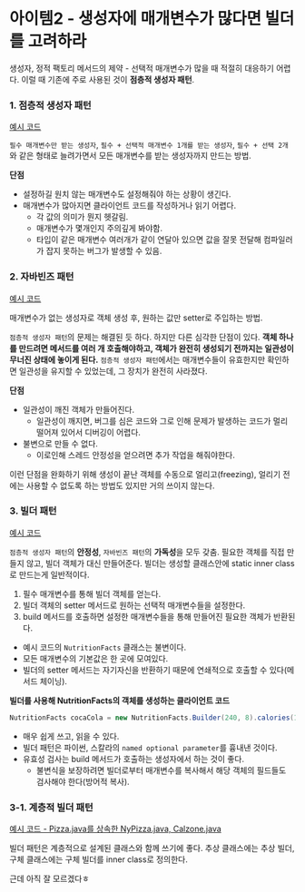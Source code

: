 # 아이템2 - 생성자에 매개변수가 많다면 빌더를 고려하라

생성자, 정적 팩토리 메서드의 제약 - 선택적 매개변수가 많을 때 적절히 대응하기 어렵다. 
이럴 때 기존에 주로 사용된 것이 **점층적 생성자 패턴**.

### 1. 점층적 생성자 패턴

[예시 코드](https://github.com/WegraLee/effective-java-3e-source-code/blob/master/src/effectivejava/chapter2/item2/telescopingconstructor/NutritionFacts.java)

`필수 매개변수만 받는 생성자`, `필수 + 선택적 매개변수 1개를 받는 생성자`, `필수 + 선택 2개` 와 같은 형태로 늘려가면서 모든 매개변수를 받는 생성자까지 만드는 방법.

**단점**
- 설정하길 원치 않는 매개변수도 설정해줘야 하는 상황이 생긴다.
- 매개변수가 많아지면 클라이언트 코드를 작성하거나 읽기 어렵다.
  - 각 값의 의미가 뭔지 헷갈림.
  - 매개변수가 몇개인지 주의깊게 봐야함.
  - 타입이 같은 매개변수 여러개가 같이 연달아 있으면 값을 잘못 전달해 컴파일러가 잡지 못하는 버그가 발생할 수 있음.

### 2. 자바빈즈 패턴

[예시 코드](https://github.com/WegraLee/effective-java-3e-source-code/blob/master/src/effectivejava/chapter2/item2/javabeans/NutritionFacts.java)

매개변수가 없는 생성자로 객체 생성 후, 원하는 값만 setter로 주입하는 방법.

`점층적 생성자 패턴`의 문제는 해결된 듯 하다. 하지만 다른 심각한 단점이 있다. **객체 하나를 만드려면 메서드를 여러 개 호출해야하고, 객체가 완전히 생성되기 전까지는 일관성이 무너진 상태에 놓이게 된다.** `점층적 생성자 패턴`에서는 매개변수들이 유효한지만 확인하면 일관성을 유지할 수 있었는데, 그 장치가 완전히 사라졌다.

**단점**
- 일관성이 깨진 객체가 만들어진다.
  - 일관성이 깨지면, 버그를 심은 코드와 그로 인해 문제가 발생하는 코드가 멀리 떨어져 있어서 디버깅이 어렵다.
- 불변으로 만들 수 없다.
  - 이로인해 스레드 안정성을 얻으려면 추가 작업을 해줘야한다.

이런 단점을 완화하기 위해 생성이 끝난 객체를 수동으로 얼리고(freezing), 얼리기 전에는 사용할 수 없도록 하는 방법도 있지만 거의 쓰이지 않는다.

### 3. 빌더 패턴

[예시 코드](https://github.com/WegraLee/effective-java-3e-source-code/blob/master/src/effectivejava/chapter2/item2/builder/NutritionFacts.java)

`점층적 생성자 패턴`의 **안정성**, `자바빈즈 패턴`의 **가독성**을 모두 갖춤.
필요한 객체를 직접 만들지 않고, 빌더 객체가 대신 만들어준다.
빌더는 생성할 클래스안에 static inner class로 만드는게 일반적이다.

1. 필수 매개변수를 통해 빌더 객체를 얻는다.
2. 빌더 객체의 setter 메서드로 원하는 선택적 매개변수들을 설정한다.
3. build 메서드를 호출하면 설정한 매개변수들을 통해 만들어진 필요한 객체가 반환된다.

- 예시 코드의 `NutritionFacts` 클래스는 불변이다.
- 모든 매개변수의 기본값은 한 곳에 모여있다.
- 빌더의 setter 메서드는 자기자신을 반환하기 때문에 연쇄적으로 호출할 수 있다(메서드 체이닝).

**빌더를 사용해 NutritionFacts의 객체를 생성하는 클라이언트 코드**
```java
NutritionFacts cocaCola = new NutritionFacts.Builder(240, 8).calories(100).sodium(35).carbonhydrate(27).build();
```

- 매우 쉽게 쓰고, 읽을 수 있다.
- 빌더 패턴은 파이썬, 스칼라의 `named optional parameter`를 흉내낸 것이다.
- 유효성 검사는 build 메서드가 호출하는 생성자에서 하는 것이 좋다.
  - 불변식을 보장하려면 빌더로부터 매개변수를 복사해서 해당 객체의 필드들도 검사해야 한다(방어적 복사).

### 3-1. 계층적 빌더 패턴

[예시 코드 - Pizza.java를 상속한 NyPizza.java, Calzone.java](https://github.com/WegraLee/effective-java-3e-source-code/tree/master/src/effectivejava/chapter2/item2/hierarchicalbuilder)

빌더 패턴은 계층적으로 설계된 클래스와 함께 쓰기에 좋다. 
추상 클래스에는 추상 빌더, 구체 클래스에는 구체 빌더를 inner class로 정의한다.

근데 아직 잘 모르겠다ㅎ
